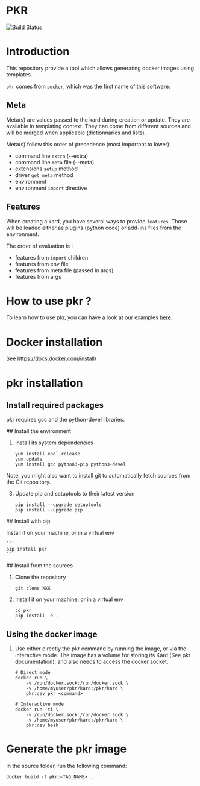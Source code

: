 # PKR

[![Build Status](https://travis-ci.org/altairengineering/pkr.svg?branch=master)](https://travis-ci.org/altairengineering/pkr)

# Introduction
This repository provide a tool which allows generating docker images using templates.

`pkr` comes from `pocker`, which was the first name of this software.

## Meta
Meta(s) are values passed to the kard during creation or update. They are available in templating context. They can come from different sources and will be merged when applicable (dictionnaries and lists).

Meta(s) follow this order of precedence (most important to lower):
 * command line `extra` (--extra)
 * command line `meta` file (--meta)
 * extensions `setup` method
 * driver `get_meta` method
 * environment
 * environment `import` directive


## Features
When creating a kard, you have several ways to provide `features`. Those will be loaded either as plugins (python code) or add-ins files from the environment.

The order of evaluation is :
 * features from `import` children
 * features from env file
 * features from meta file (passed in args)
 * features from args


# How to use pkr ?

To learn how to use pkr, you can have a look at our examples [here](https://github.com/altairengineering/pkr-demo).


# Docker installation

See https://docs.docker.com/install/

# pkr installation


## Install required packages

pkr requires gcc and the python-devel libraries.


## Install the environment

1. Install its system dependencies

    ```
    yum install epel-release
    yum update
    yum install gcc python3-pip python3-devel
    ```
Note: you might also want to install git to automatically fetch sources from the Git repository.

3. Update pip and setuptools to their latest version

    ```
    pip install --upgrade setuptools
    pip install --upgrade pip
    ```


## Install with pip


Install it on your machine, or in a virtual env

    ```
    pip install pkr
    ```


## Install from the sources

1. Clone the repository

    ```
    git clone XXX
    ```

2. Install it on your machine, or in a virtual env

    ```
    cd pkr
    pip install -e .
    ```


## Using the docker image

1. Use either directly the pkr command by running the image, or via the interactive mode.
   The image has a volume for storing its Kard (See pkr documentation), and also needs to access the docker socket.

    ```
    # Direct mode
    docker run \
        -v /run/docker.sock:/run/docker.sock \
        -v /home/myuser/pkr/kard:/pkr/kard \
        pkr:dev pkr <command>

    # Interactive mode
    docker run -ti \
        -v /run/docker.sock:/run/docker.sock \
        -v /home/myuser/pkr/kard:/pkr/kard \
        pkr:dev bash
    ```


# Generate the pkr image

In the source folder, run the following command:

    docker build -t pkr:<TAG_NAME> .
